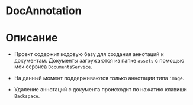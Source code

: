# DocAnnotation

# Описание
- Проект содержит кодовую базу для создания аннотаций к документам. Документы загружаются из папке `assets` с помощью мок сервиса `DocumentsService`.

- На данный момент поддерживаются только аннотации типа `image`.

- Удаление аннотаций с документа происходит по нажатию клавиши `Backspace`.